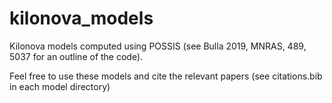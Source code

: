 # kilonova_models
Kilonova models computed using POSSIS (see Bulla 2019, MNRAS, 489, 5037 for an outline of the code).

Feel free to use these models and cite the relevant papers (see citations.bib in each model directory)

